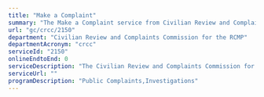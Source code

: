 ```yaml
---
title: "Make a Complaint"
summary: "The Make a Complaint service from Civilian Review and Complaints Commission for the RCMP is not available end-to-end online, according to the GC Service Inventory."
url: "gc/crcc/2150"
department: "Civilian Review and Complaints Commission for the RCMP"
departmentAcronym: "crcc"
serviceId: "2150"
onlineEndtoEnd: 0
serviceDescription: "The Civilian Review and Complaints Commission for the RCMP is an independent agency that reviews complaints madey by the public about the on-duty conduct of RCMP members"
serviceUrl: ""
programDescription: "Public Complaints,Investigations"
---
```

